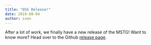 ```yaml
---
title: "OSS Release!"
date: 2019-08-04
author: sven
---
```


After a lot of work, we finally have a new release of the MSTG! Want to know more? Head over to the Github [release page](https://github.com/OWASP/owasp-mastg/releases).

